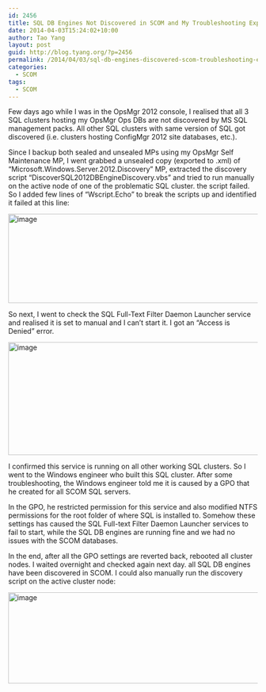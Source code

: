 ```yaml
---
id: 2456
title: SQL DB Engines Not Discovered in SCOM and My Troubleshooting Experiences
date: 2014-04-03T15:24:02+10:00
author: Tao Yang
layout: post
guid: http://blog.tyang.org/?p=2456
permalink: /2014/04/03/sql-db-engines-discovered-scom-troubleshooting-experiences/
categories:
  - SCOM
tags:
  - SCOM
---
```

Few days ago while I was in the OpsMgr 2012 console, I realised that all 3 SQL clusters hosting my OpsMgr Ops DBs are not discovered by MS SQL management packs. All other SQL clusters with same version of SQL got discovered (i.e. clusters hosting ConfigMgr 2012 site databases, etc.).

Since I backup both sealed and unsealed MPs using my OpsMgr Self Maintenance MP, I went grabbed a unsealed copy (exported to .xml) of “Microsoft.Windows.Server.2012.Discovery” MP, extracted the discovery script “DiscoverSQL2012DBEngineDiscovery.vbs” and tried to run manually on the active node of one of the problematic SQL cluster. the script failed. So I added few lines of “Wscript.Echo” to break the scripts up and identified it failed at this line:

<a href="http://blog.tyang.org/wp-content/uploads/2014/04/image3.png"><img style="background-image: none; padding-top: 0px; padding-left: 0px; display: inline; padding-right: 0px; border-width: 0px;" title="image" alt="image" src="http://blog.tyang.org/wp-content/uploads/2014/04/image_thumb3.png" width="519" height="180" border="0" /></a>

So next, I went to check the SQL Full-Text Filter Daemon Launcher service and realised it is set to manual and I can’t start it. I got an “Access is Denied” error.

<a href="http://blog.tyang.org/wp-content/uploads/2014/04/image4.png"><img style="background-image: none; padding-top: 0px; padding-left: 0px; display: inline; padding-right: 0px; border-width: 0px;" title="image" alt="image" src="http://blog.tyang.org/wp-content/uploads/2014/04/image_thumb4.png" width="537" height="228" border="0" /></a>

I confirmed this service is running on all other working SQL clusters. So I went to the Windows engineer who built this SQL cluster. After some troubleshooting, the Windows engineer told me it is caused by a GPO that he created for all SCOM SQL servers.

In the GPO, he restricted permission for this service and also modified NTFS permissions for the root folder of where SQL is installed to. Somehow these settings has caused the SQL Full-text Filter Daemon Launcher services to fail to start, while the SQL DB engines are running fine and we had no issues with the SCOM databases.

In the end, after all the GPO settings are reverted back, rebooted all cluster nodes. I waited overnight and checked again next day. all SQL DB engines have been discovered in SCOM. I could also manually run the discovery script on the active cluster node:

<a href="http://blog.tyang.org/wp-content/uploads/2014/04/image5.png"><img style="background-image: none; padding-top: 0px; padding-left: 0px; display: inline; padding-right: 0px; border-width: 0px;" title="image" alt="image" src="http://blog.tyang.org/wp-content/uploads/2014/04/image_thumb5.png" width="580" height="184" border="0" /></a>